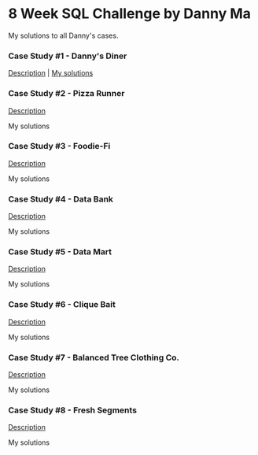 # 8 Week SQL Challenge by Danny Ma

My solutions to all Danny's cases.

### Case Study #1 - Danny's Diner

[Description](https://8weeksqlchallenge.com/case-study-1/) | [My solutions](https://github.com/m-ressel/8-week-sql-challenge/tree/main/Case%20Study%20%231%20-%20Danny's%20Diner)

### Case Study #2 - Pizza Runner

[Description](https://8weeksqlchallenge.com/case-study-2/)

My solutions

### Case Study #3 - Foodie-Fi

[Description](https://8weeksqlchallenge.com/case-study-3/)

My solutions

### Case Study #4 - Data Bank

[Description](https://8weeksqlchallenge.com/case-study-4/)

My solutions

### Case Study #5 - Data Mart

[Description](https://8weeksqlchallenge.com/case-study-5/)

My solutions

### Case Study #6 - Clique Bait

[Description](https://8weeksqlchallenge.com/case-study-6/)

My solutions

### Case Study #7 - Balanced Tree Clothing Co.

[Description](https://8weeksqlchallenge.com/case-study-7/)

My solutions

### Case Study #8 - Fresh Segments

[Description](https://8weeksqlchallenge.com/case-study-8/)

My solutions

